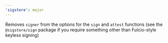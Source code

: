 ```yaml
---
'sigstore': major
---
```


Removes `signer` from the options for the `sign` and `attest` functions (see the `@sigstore/sign` package if you require something other than Fulcio-style keyless signing)
